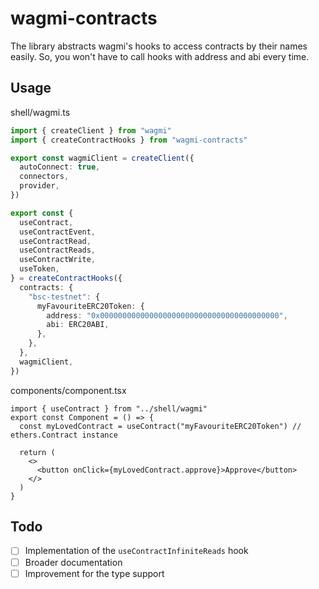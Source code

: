 # wagmi-contracts

The library abstracts wagmi's hooks to access contracts by their names easily. So, you won't have to call hooks with address and abi every time.

## Usage

shell/wagmi.ts

```ts
import { createClient } from "wagmi"
import { createContractHooks } from "wagmi-contracts"

export const wagmiClient = createClient({
  autoConnect: true,
  connectors,
  provider,
})

export const {
  useContract,
  useContractEvent,
  useContractRead,
  useContractReads,
  useContractWrite,
  useToken,
} = createContractHooks({
  contracts: {
    "bsc-testnet": {
      myFavouriteERC20Token: {
        address: "0x0000000000000000000000000000000000000000",
        abi: ERC20ABI,
      },
    },
  },
  wagmiClient,
})
```

components/component.tsx

```tsx
import { useContract } from "../shell/wagmi"
export const Component = () => {
  const myLovedContract = useContract("myFavouriteERC20Token") // ethers.Contract instance

  return (
    <>
      <button onClick={myLovedContract.approve}>Approve</button>
    </>
  )
}
```

## Todo

- [ ] Implementation of the `useContractInfiniteReads` hook
- [ ] Broader documentation
- [ ] Improvement for the type support
